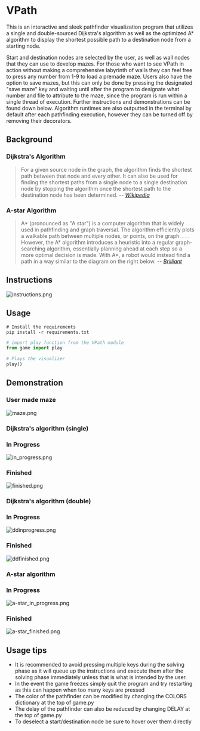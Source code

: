 # VPath
This is an interactive and sleek pathfinder visualization program that utilizes a single and double-sourced Dijkstra's algorithm as well as the optimized A* algorithm to display the shortest possible path to a destination node from a starting node. 

Start and destination nodes are selected by the user, as well as wall nodes that they can use to develop mazes. For those who want to see VPath in action without making a comprehensive labyrinth of walls they can feel free to press any number from 1-9 to load a premade maze. Users also have the option to save mazes, but this can only be done by pressing the designated "save maze" key and waiting until after the program to designate what number and file to attribute to the maze, since the program is run within a single thread of execution. Further instructions and demonstrations can be found down below. Algorithm runtimes are also outputted in the terminal by default after each pathfinding execution, however they can be turned off by removing their decorators.

## Background
### **Dijkstra's Algorithm**

> For a given source node in the graph, the algorithm finds the shortest path between that node and every other. It can also be used for finding the shortest paths from a single node to a single destination node by stopping the algorithm once the shortest path to the destination node has been determined.
> --<cite> [Wikipedia](https://en.wikipedia.org/wiki/Dijkstra%27s_algorithm) </cite>

### **A-star Algorithm**
> A* (pronounced as "A star") is a computer algorithm that is widely used in pathfinding and graph traversal. The algorithm efficiently plots a walkable path between multiple nodes, or points, on the graph.
> . . . However, the A* algorithm introduces a heuristic into a regular graph-searching algorithm, essentially planning ahead at each step so a more optimal decision is made. With A*, a robot would instead find a path in a way similar to the diagram on the right below.
> --<cite> [Brilliant](https://brilliant.org/wiki/a-star-search/) </cite>

## Instructions
![instructions.png](assets/instructions.png)

## Usage
```shell
# Install the requirements
pip install -r requirements.txt
```

```python
# import play function from the VPath module
from game import play

# Plays the visualizer
play()
```

## Demonstration

### User made maze
![maze.png](demo/maze.png)

### **Dijkstra's algorithm (single)**
### In Progress
![in_progress.png](demo/in_progress.png)
### Finished
![finished.png](demo/finished.png)

### **Dijkstra's algorithm (double)**
### In Progress
![ddinprogress.png](demo/ddinprogress.png)

### Finished
![ddfinished.png](demo/ddfinished.png)

### **A-star algorithm**
### In Progress
![a-star_in_progress.png](demo/a-star_in_progress.png)

### Finished
![a-star_finished.png](demo/a-star_finished.png)

## Usage tips
* It is recommended to avoid pressing multiple keys during the solving phase as it will queue up the instructions and execute them after the solving phase immediately unless that is what is intended by the user.
* In the event the game freezes simply quit the program and try restarting as this can happen when too many keys are pressed
* The color of the pathfinder can be modified by changing the COLORS dictionary at the top of game.py
* The delay of the pathfinder can also be reduced by changing DELAY at the top of game.py
* To deselect a start/destination node be sure to hover over them directly
